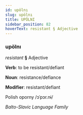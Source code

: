 ```yaml
---
id: upölnı
slug: upölnı
title: UPÖLNI
sidebar_position: 82
hoverText: resistant § Adjective
---
```


### upölnı

*resistant* **§** Adjective

**Verb**: to be resistant/defiant

**Noun**: resistance/defiance

**Modifier**: resistant/defiant

Polish oporny /ɔˈpɔr.nɨ/

*Balto-Slavic Language Family*